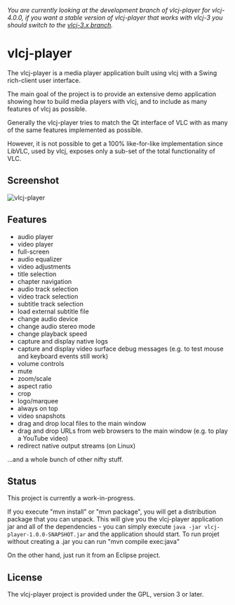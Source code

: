 *You are currently looking at the development branch of vlcj-player for vlcj-4.0.0, if you want a stable version of
vlcj-player that works with vlcj-3 you should switch to the
[vlcj-3.x branch](https://github.com/caprica/vlcj-player/tree/vlcj-3.x).*

vlcj-player
===========

The vlcj-player is a media player application built using vlcj with a Swing
rich-client user interface.

The main goal of the project is to provide an extensive demo application
showing how to build media players with vlcj, and to include as many features
of vlcj as possible.

Generally the vlcj-player tries to match the Qt interface of VLC with as many
of the same features implemented as possible.

However, it is not possible to get a 100% like-for-like implementation since
LibVLC, used by vlcj, exposes only a sub-set of the total functionality of VLC.

Screenshot
----------

![vlcj-player](https://github.com/caprica/vlcj-player/raw/master/doc/vlcj-player.png "vlcj-player")

Features
--------

 - audio player
 - video player
 - full-screen
 - audio equalizer
 - video adjustments
 - title selection
 - chapter navigation
 - audio track selection
 - video track selection
 - subtitle track selection
 - load external subtitle file
 - change audio device
 - change audio stereo mode
 - change playback speed
 - capture and display native logs
 - capture and display video surface debug messages (e.g. to test mouse and keyboard events still work)
 - volume controls
 - mute
 - zoom/scale
 - aspect ratio
 - crop
 - logo/marquee
 - always on top
 - video snapshots
 - drag and drop local files to the main window
 - drag and drop URLs from web browsers to the main window (e.g. to play a YouTube video)
 - redirect native output streams (on Linux)

...and a whole bunch of other nifty stuff.


Status
------

This project is currently a work-in-progress.

If you execute "mvn install" or "mvn package", you will get a distribution
package that you can unpack. This will give you the vlcj-player application jar
and all of the dependencies - you can simply execute `java -jar vlcj-player-1.0.0-SNAPSHOT.jar`
and the application should start.
To run projet without creating a .jar you can run "mvn compile exec:java"

On the other hand, just run it from an Eclipse project.

License
-------

The vlcj-player project is provided under the GPL, version 3 or later.
